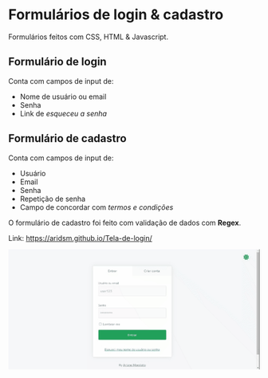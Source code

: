 # Formulários de login & cadastro

Formulários feitos com CSS, HTML & Javascript. 

## Formulário de login
Conta com campos de input de:
- Nome de usuário ou email
- Senha
- Link de *esqueceu a senha*

## Formulário de cadastro
Conta com campos de input de:
- Usuário
- Email
- Senha
- Repetição de senha
- Campo de concordar com *termos e condições*

O formulário de cadastro foi feito com validação de dados com **Regex**.

Link: https://aridsm.github.io/Tela-de-login/

![página](https://github.com/aridsm/Tela-de-login/blob/main/page.gif)

